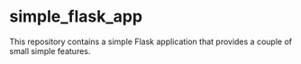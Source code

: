 # simple_flask_app
This repository contains a simple Flask application that provides a couple of small simple features.

